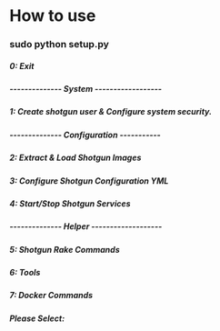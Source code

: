 # How to use

### sudo python setup.py
 
##### 0: Exit
##### -------------- System  ------------------
##### 1: Create shotgun user & Configure system security.
##### -------------- Configuration  -----------
##### 2: Extract & Load Shotgun Images
##### 3: Configure Shotgun Configuration YML
##### 4: Start/Stop Shotgun Services
##### -------------- Helper -------------------
##### 5: Shotgun Rake Commands
##### 6: Tools
##### 7: Docker Commands
##### Please Select:
